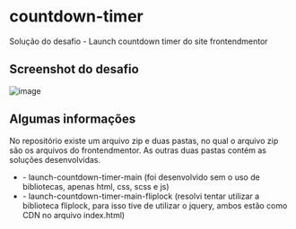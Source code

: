 # countdown-timer
Solução do desafio - Launch countdown timer do site frontendmentor

## Screenshot do desafio
![image](https://user-images.githubusercontent.com/58380777/216718801-8e996aeb-ecbc-4fd9-a444-e102b271cbeb.png)

## Algumas informações
No repositório existe um arquivo zip e duas pastas, no qual o arquivo zip são os arquivos do frontendmentor. 
As outras duas pastas contém as soluções desenvolvidas.

<ul>
  <li>- launch-countdown-timer-main (foi desenvolvido sem o uso de bibliotecas, apenas html, css, scss e js)</li>
  <li>- launch-countdown-timer-main-fliplock (resolvi tentar utilizar a biblioteca fliplock, para isso tive de utilizar o jquery, ambos estão como CDN no arquivo index.html)</li>
</ul>

